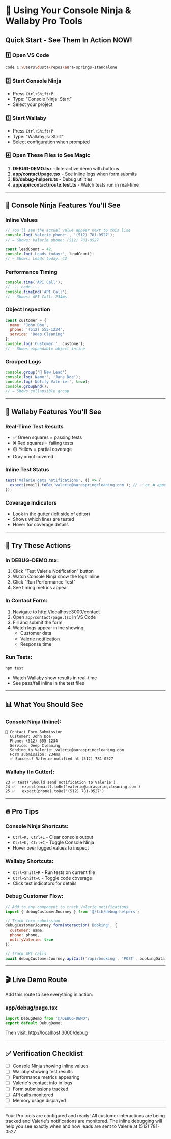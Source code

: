 # 🚀 Using Your Console Ninja & Wallaby Pro Tools

## Quick Start - See Them In Action NOW!

### 1️⃣ Open VS Code
```bash
code C:\Users\dusta\repos\aura-springs-standalone
```

### 2️⃣ Start Console Ninja
- Press `Ctrl+Shift+P`
- Type: "Console Ninja: Start"
- Select your project

### 3️⃣ Start Wallaby
- Press `Ctrl+Shift+P`  
- Type: "Wallaby.js: Start"
- Select configuration when prompted

### 4️⃣ Open These Files to See Magic
1. **DEBUG-DEMO.tsx** - Interactive demo with buttons
2. **app/contact/page.tsx** - See inline logs when form submits
3. **lib/debug-helpers.ts** - Debug utilities
4. **app/api/contact/route.test.ts** - Watch tests run in real-time

---

## 🥷 Console Ninja Features You'll See

### Inline Values
```javascript
// You'll see the actual value appear next to this line
console.log('Valerie phone:', '(512) 781-0527');
// → Shows: Valerie phone: (512) 781-0527

const leadCount = 42;
console.log('Leads today:', leadCount);
// → Shows: Leads today: 42
```

### Performance Timing
```javascript
console.time('API Call');
// ... code ...
console.timeEnd('API Call');
// → Shows: API Call: 234ms
```

### Object Inspection
```javascript
const customer = {
  name: 'John Doe',
  phone: '(512) 555-1234',
  service: 'Deep Cleaning'
};
console.log('Customer:', customer);
// → Shows expandable object inline
```

### Grouped Logs
```javascript
console.group('📧 New Lead');
console.log('Name:', 'Jane Doe');
console.log('Notify Valerie:', true);
console.groupEnd();
// → Shows collapsible group
```

---

## 🧪 Wallaby Features You'll See

### Real-Time Test Results
- ✅ Green squares = passing tests
- ❌ Red squares = failing tests  
- 🟡 Yellow = partial coverage
- Gray = not covered

### Inline Test Status
```javascript
test('Valerie gets notifications', () => {
  expect(email).toBe('valerie@auraspringcleaning.com'); // ✅ or ❌ appears here
});
```

### Coverage Indicators
- Look in the gutter (left side of editor)
- Shows which lines are tested
- Hover for coverage details

---

## 🎯 Try These Actions

### In DEBUG-DEMO.tsx:
1. Click "Test Valerie Notification" button
2. Watch Console Ninja show the logs inline
3. Click "Run Performance Test" 
4. See timing metrics appear

### In Contact Form:
1. Navigate to http://localhost:3000/contact
2. Open `app/contact/page.tsx` in VS Code
3. Fill and submit the form
4. Watch logs appear inline showing:
   - Customer data
   - Valerie notification
   - Response time

### Run Tests:
```bash
npm test
```
- Watch Wallaby show results in real-time
- See pass/fail inline in the test files

---

## 📊 What You Should See

### Console Ninja (Inline):
```
📧 Contact Form Submission
  Customer: John Doe
  Phone: (512) 555-1234
  Service: Deep Cleaning
  Sending to Valerie: valerie@auraspringcleaning.com
  Form submission: 234ms
  ✅ Success! Valerie notified at (512) 781-0527
```

### Wallaby (In Gutter):
```
23 ✅ test('Should send notification to Valerie')
24 ✅   expect(email).toBe('valerie@auraspringcleaning.com')
25 ✅   expect(phone).toBe('(512) 781-0527')
```

---

## 🔥 Pro Tips

### Console Ninja Shortcuts:
- `Ctrl+K, Ctrl+L` - Clear console output
- `Ctrl+K, Ctrl+C` - Toggle Console Ninja
- Hover over logged values to inspect

### Wallaby Shortcuts:
- `Ctrl+Shift+R` - Run tests on current file
- `Ctrl+Shift+C` - Toggle code coverage
- Click test indicators for details

### Debug Customer Flow:
```javascript
// Add to any component to track Valerie notifications
import { debugCustomerJourney } from '@/lib/debug-helpers';

// Track form submission
debugCustomerJourney.formInteraction('Booking', {
  customer: name,
  phone: phone,
  notifyValerie: true
});

// Track API calls
await debugCustomerJourney.apiCall('/api/booking', 'POST', bookingData);
```

---

## 🎬 Live Demo Route

Add this route to see everything in action:

### app/debug/page.tsx
```javascript
import DebugDemo from '@/DEBUG-DEMO';
export default DebugDemo;
```

Then visit: http://localhost:3000/debug

---

## ✅ Verification Checklist

- [ ] Console Ninja showing inline values
- [ ] Wallaby showing test results
- [ ] Performance metrics appearing
- [ ] Valerie's contact info in logs
- [ ] Form submissions tracked
- [ ] API calls monitored
- [ ] Memory usage displayed

---

Your Pro tools are configured and ready! All customer interactions are being tracked and Valerie's notifications are monitored. The inline debugging will help you see exactly when and how leads are sent to Valerie at (512) 781-0527.